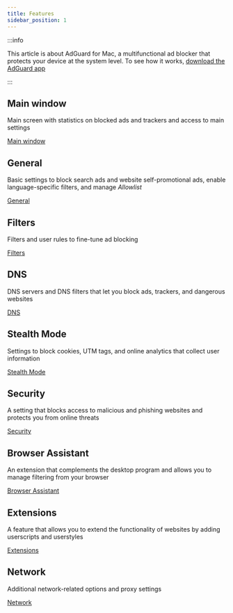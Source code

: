 ```yaml
---
title: Features
sidebar_position: 1
---
```


:::info

This article is about AdGuard for Mac, a multifunctional ad blocker that protects your device at the system level. To see how it works, [download the AdGuard app](https://agrd.io/download-kb-adblock)

:::

## Main window

Main screen with statistics on blocked ads and trackers and access to main settings

[Main window](/adguard-for-mac/features/main.md)

## General

Basic settings to block search ads and website self-promotional ads, enable language-specific filters, and manage _Allowlist_

[General](/adguard-for-mac/features/general.md)

## Filters

Filters and user rules to fine-tune ad blocking

[Filters](/adguard-for-mac/features/filters.md)

## DNS

DNS servers and DNS filters that let you block ads, trackers, and dangerous websites

[DNS](/adguard-for-mac/features/dns.md)

## Stealth Mode

Settings to block cookies, UTM tags, and online analytics that collect user information

[Stealth Mode](/adguard-for-mac/features/stealth.md)

## Security

A setting that blocks access to malicious and phishing websites and protects you from online threats

[Security](/adguard-for-mac/features/security.md)

## Browser Assistant

An extension that complements the desktop program and allows you to manage filtering from your browser

[Browser Assistant](/adguard-for-mac/features/browser-assistant.md)

## Extensions

A feature that allows you to extend the functionality of websites by adding userscripts and userstyles

[Extensions](/adguard-for-mac/features/extensions.md)

## Network

Additional network-related options and proxy settings

[Network](/adguard-for-mac/features/network.md)
